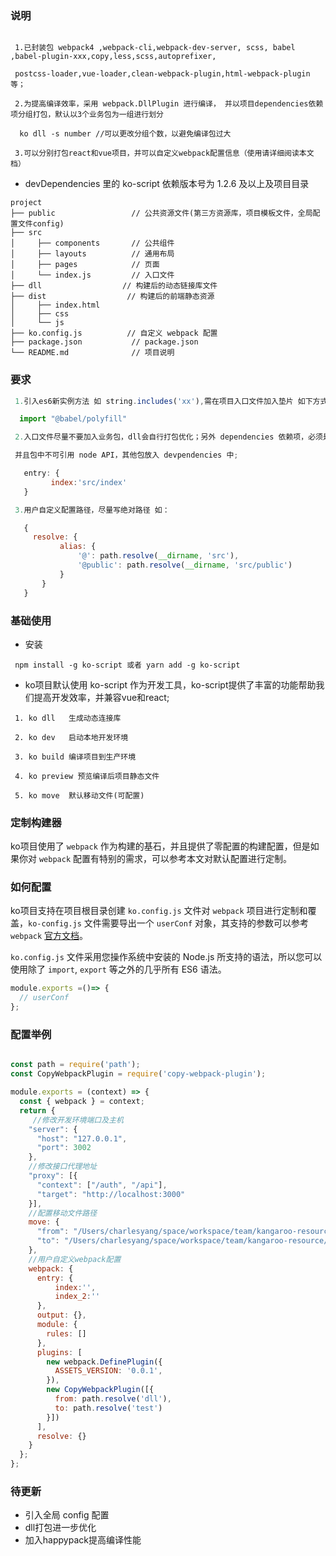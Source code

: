 ### 说明
 ``` text

  1.已封装包 webpack4 ,webpack-cli,webpack-dev-server, scss, babel ,babel-plugin-xxx,copy,less,scss,autoprefixer,
  
  postcss-loader,vue-loader,clean-webpack-plugin,html-webpack-plugin 等；

  2.为提高编译效率，采用 webpack.DllPlugin 进行编译， 并以项目dependencies依赖项分组打包，默认以3个业务包为一组进行划分

   ko dll -s number //可以更改分组个数，以避免编译包过大
  
  3.可以分别打包react和vue项目，并可以自定义webpack配置信息（使用请详细阅读本文档）

 ```
 * devDependencies 里的 ko-script 依赖版本号为 1.2.6 及以上及项目目录

```
project
├── public                 // 公共资源文件(第三方资源库，项目模板文件，全局配置文件config)
├── src
│     ├── components       // 公共组件
│     ├── layouts          // 通用布局
│     ├── pages            // 页面
│     └── index.js         // 入口文件
├── dll                  // 构建后的动态链接库文件
├── dist                  // 构建后的前端静态资源
│     ├── index.html
│     ├── css
│     └── js
├── ko.config.js          // 自定义 webpack 配置
├── package.json           // package.json
└── README.md              // 项目说明
```
### 要求
 ```js
  1.引入es6新实例方法 如 string.includes('xx'),需在项目入口文件加入垫片 如下方式：

   import "@babel/polyfill"

  2.入口文件尽量不要加入业务包，dll会自行打包优化；另外 dependencies 依赖项，必须是项目编译后需要依赖的包

  并且包中不可引用 node API，其他包放入 devpendencies 中;

    entry: {
          index:'src/index'
    }

  3.用户自定义配置路径，尽量写绝对路径 如：

    {
      resolve: {
            alias: {
                '@': path.resolve(__dirname, 'src'),
                '@public': path.resolve(__dirname, 'src/public')
            }
        }
    }
 ```

### 基础使用

 * 安装 
 ```text
  npm install -g ko-script 或者 yarn add -g ko-script

 ```

 * ko项目默认使用 ko-script 作为开发工具，ko-script提供了丰富的功能帮助我们提高开发效率，并兼容vue和react;
  
 ```text
  1. ko dll   生成动态连接库

  2. ko dev   启动本地开发环境

  3. ko build 编译项目到生产环境

  4. ko preview 预览编译后项目静态文件

  5. ko move  默认移动文件(可配置)
 ```

### 定制构建器

ko项目使用了 `webpack` 作为构建的基石，并且提供了零配置的构建配置，但是如果你对 `webpack` 配置有特别的需求，可以参考本文对默认配置进行定制。

### 如何配置

ko项目支持在项目根目录创建 `ko.config.js` 文件对 `webpack` 项目进行定制和覆盖，`ko-config.js` 文件需要导出一个 `userConf` 对象，其支持的参数可以参考 `webpack` [官方文档](https://webpack.js.org/concepts/output/)。

`ko.config.js` 文件采用您操作系统中安装的 Node.js 所支持的语法，所以您可以使用除了 `import`, `export` 等之外的几乎所有 ES6 语法。

```js
module.exports =()=> {
  // userConf
};
```

### 配置举例

```js

const path = require('path');
const CopyWebpackPlugin = require('copy-webpack-plugin');

module.exports = (context) => {
  const { webpack } = context;
  return {
     //修改开发环境端口及主机
    "server": {
      "host": "127.0.0.1",
      "port": 3002
    },
    //修改接口代理地址
    "proxy": [{
      "context": ["/auth", "/api"],
      "target": "http://localhost:3000"
    }],
    //配置移动文件路径
    move: {
      "from": "/Users/charlesyang/space/workspace/team/kangaroo-resource/react-resource/scaffolds/ko-react-sample/dist",
      "to": "/Users/charlesyang/space/workspace/team/kangaroo-resource/gh-pages/ko-react-sample"
    },
    //用户自定义webpack配置
    webpack: {
      entry: {
          index:'',
          index_2:''
      },
      output: {},
      module: {
        rules: []
      },
      plugins: [
        new webpack.DefinePlugin({
          ASSETS_VERSION: '0.0.1',
        }),
        new CopyWebpackPlugin([{
          from: path.resolve('dll'),
          to: path.resolve('test')
        }])
      ],
      resolve: {}
    }
  };
};

```
### 待更新

* 引入全局 config 配置
* dll打包进一步优化 
* 加入happypack提高编译性能



